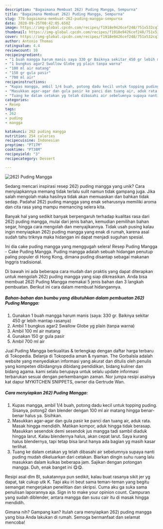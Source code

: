 ```yaml
---
description: "Bagaimana Membuat 262) Puding Mangga, Sempurna"
title: "Bagaimana Membuat 262) Puding Mangga, Sempurna"
slug: 778-bagaimana-membuat-262-puding-mangga-sempurna
date: 2020-09-25T00:42:05.658Z
image: https://img-global.cpcdn.com/recipes/f1918e9426cef248/751x532cq70/262-puding-mangga-foto-resep-utama.jpg
thumbnail: https://img-global.cpcdn.com/recipes/f1918e9426cef248/751x532cq70/262-puding-mangga-foto-resep-utama.jpg
cover: https://img-global.cpcdn.com/recipes/f1918e9426cef248/751x532cq70/262-puding-mangga-foto-resep-utama.jpg
author: Antonio Thomas
ratingvalue: 4.4
reviewcount: 10
recipeingredient:
- "1 buah mangga harum manis saya 330 gr Baiknya sekitar 450 gr lebih mantap rasanya"
- "1 bungkus agar2 Swallow Globe yg plain tanpa warna"
- "100 ml air matang"
- "150 gr gula pasir"
- "700 ml air"
recipeinstructions:
- "Kupas mangga, ambil 1/4 buah, potong dadu kecil untuk topping puding. Sisanya, potong2 dan blender dengan 100 ml air matang hingga benar-benar halus ya. Sisihkan."
- "Masukkan agar-agar dan gula pasir ke panci dan tuang air, aduk rata. Masak hingga mendidih. Matikan kompor, aduk hingga tidak berasap. Masukkan sesendok demi sesendok jus mangga tadi sambil diaduk hingga larut. Kalau blendernya halus, akan cepat larut. Saya kurang halus blendernya, tapi tetap bisa larut hanya ada bagian yg masih kasar terlihat."
- "Tuang ke dalam cetakan yg telah dibasahi air sebelumnya supaya nanti puding mudah dikeluarkan dari cetakan. Biarkan dingin suhu ruang lalu masukkan dalam kulkas beberapa jam. Sajikan dengan potongan mangga. Duh, enak banget ini 😋😋."
categories:
- Resep
tags:
- 262
- puding
- mangga

katakunci: 262 puding mangga 
nutrition: 254 calories
recipecuisine: Indonesian
preptime: "PT17M"
cooktime: "PT38M"
recipeyield: "3"
recipecategory: Dessert

---
```



![262) Puding Mangga](https://img-global.cpcdn.com/recipes/f1918e9426cef248/751x532cq70/262-puding-mangga-foto-resep-utama.jpg)

Sedang mencari inspirasi resep 262) puding mangga yang unik? Cara menyiapkannya memang tidak terlalu sulit namun tidak gampang juga. Jika salah mengolah maka hasilnya tidak akan memuaskan dan bahkan tidak sedap. Padahal 262) puding mangga yang enak seharusnya memiliki aroma dan cita rasa yang mampu memancing selera kita.

Banyak hal yang sedikit banyak berpengaruh terhadap kualitas rasa dari 262) puding mangga, mulai dari jenis bahan, kemudian pemilihan bahan segar, hingga cara mengolah dan menyajikannya. Tidak usah pusing kalau ingin menyiapkan 262) puding mangga yang enak di rumah, karena asal sudah tahu triknya maka hidangan ini dapat menjadi suguhan spesial.

Ini dia cake puding mangga yang menggugah selera! Resep Puding Mangga - Cake Puding Mangga. Puding mangga adalah sebuah hidangan penutup paling populer di Hong Kong, dimana puding disantap sebagai makanan Inggris tradisional.


Di bawah ini ada beberapa cara mudah dan praktis yang dapat diterapkan untuk mengolah 262) puding mangga yang siap dikreasikan. Anda bisa membuat 262) Puding Mangga memakai 5 jenis bahan dan 3 langkah pembuatan. Berikut ini cara dalam membuat hidangannya.

<!--inarticleads1-->

##### Bahan-bahan dan bumbu yang dibutuhkan dalam pembuatan 262) Puding Mangga:

1. Gunakan 1 buah mangga harum manis (saya: 330 gr. Baiknya sekitar 450 gr lebih mantap rasanya)
1. Ambil 1 bungkus agar2 Swallow Globe yg plain (tanpa warna)
1. Ambil 100 ml air matang
1. Gunakan 150 gr gula pasir
1. Ambil 700 ml air


Jual Puding Mangga berkualitas &amp; terlengkap dengan daftar harga terbaru di Tokopedia. Belanja di Tokopedia aman &amp; nyaman. The Gorbalsla adalah website yang menyediakan informasi yang akurat dan ditulis oleh penulis yang kompeten dibidangnya dibidang pendidikan, bidang kuliner dan bidang agama. kami selalu berupaya untuk selalu update informasi terbarukan sesuai dengan perkembangan zaman. Nor jumpa resipi asalnya kat dapur MYKITCHEN SNIPPETS, owner dia Gertrude Wan. 

<!--inarticleads2-->

##### Cara menyiapkan 262) Puding Mangga:

1. Kupas mangga, ambil 1/4 buah, potong dadu kecil untuk topping puding. Sisanya, potong2 dan blender dengan 100 ml air matang hingga benar-benar halus ya. Sisihkan.
1. Masukkan agar-agar dan gula pasir ke panci dan tuang air, aduk rata. Masak hingga mendidih. Matikan kompor, aduk hingga tidak berasap. Masukkan sesendok demi sesendok jus mangga tadi sambil diaduk hingga larut. Kalau blendernya halus, akan cepat larut. Saya kurang halus blendernya, tapi tetap bisa larut hanya ada bagian yg masih kasar terlihat.
1. Tuang ke dalam cetakan yg telah dibasahi air sebelumnya supaya nanti puding mudah dikeluarkan dari cetakan. Biarkan dingin suhu ruang lalu masukkan dalam kulkas beberapa jam. Sajikan dengan potongan mangga. Duh, enak banget ini 😋😋.


Resipi asal dlm BI, sukatannya pun sedikit, kalau buat rasanya sikit jer yg dapat, tak cukup utk K. Tapi aku iri beut sama teman-teman yang begitu semangat mengerjakan penelitian dan skripsi. Cuma aku ga suka sama penulisan laporannya aja. Sign in to make your opinion count. Campuran yang sudah diblender, antara mangga dan susu cair itu di masak hingga mendidih. 

Gimana nih? Gampang kan? Itulah cara menyiapkan 262) puding mangga yang bisa Anda lakukan di rumah. Semoga bermanfaat dan selamat mencoba!
